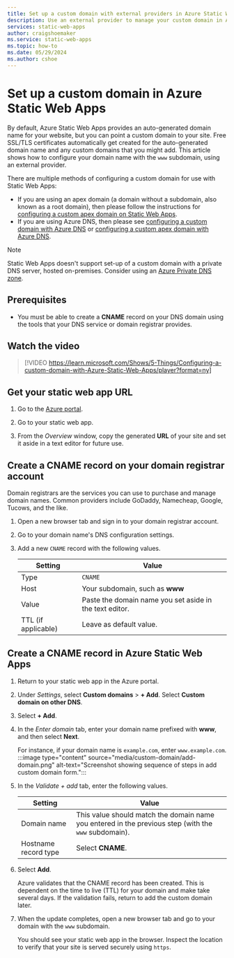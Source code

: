 ```yaml
---
title: Set up a custom domain with external providers in Azure Static Web Apps
description: Use an external provider to manage your custom domain in Azure Static Web Apps.
services: static-web-apps
author: craigshoemaker
ms.service: static-web-apps
ms.topic: how-to
ms.date: 05/29/2024
ms.author: cshoe
---
```


# Set up a custom domain in Azure Static Web Apps

By default, Azure Static Web Apps provides an auto-generated domain name for your website, but you can point a custom domain to your site. Free SSL/TLS certificates automatically get created for the auto-generated domain name and any custom domains that you might add. This article shows how to configure your domain name with the `www` subdomain, using an external provider.

There are multiple methods of configuring a custom domain for use with Static Web Apps:

- If you are using an apex domain (a domain without a subdomain, also known as a root domain), then please follow the instructions for [configuring a custom apex domain on Static Web Apps](apex-domain-external.md).
- If you are using Azure DNS, then please see [configuring a custom domain with Azure DNS](custom-domain-azure-dns.md) or [configuring a custom apex domain with Azure DNS](apex-domain-azure-dns.md).

> [!NOTE]
> Static Web Apps doesn't support set-up of a custom domain with a private DNS server, hosted on-premises. Consider using an [Azure Private DNS zone](../dns/private-dns-privatednszone.md).

## Prerequisites

- You must be able to create a **CNAME** record on your DNS domain using the tools that your DNS service or domain registrar provides.

## Watch the video

> [!VIDEO https://learn.microsoft.com/Shows/5-Things/Configuring-a-custom-domain-with-Azure-Static-Web-Apps/player?format=ny]

## Get your static web app URL

1. Go to the [Azure portal](https://portal.azure.com).

1. Go to your static web app.

1. From the *Overview* window, copy the generated **URL** of your site and set it aside in a text editor for future use.

## Create a CNAME record on your domain registrar account

Domain registrars are the services you can use to purchase and manage domain names. Common providers include GoDaddy, Namecheap, Google, Tucows, and the like.

1. Open a new browser tab and sign in to your domain registrar account.

1. Go to your domain name's DNS configuration settings.

1. Add a new `CNAME` record with the following values.

    | Setting | Value |
    |--|--|
    | Type | `CNAME` |
    | Host | Your subdomain, such as **www** |
    | Value | Paste the domain name you set aside in the text editor. |
    | TTL (if applicable) | Leave as default value. |

## Create a CNAME record in Azure Static Web Apps

1. Return to your static web app in the Azure portal.

1. Under *Settings*, select **Custom domains** > **+ Add**. Select **Custom domain on other DNS**.

1. Select **+ Add**.

1. In the *Enter domain* tab, enter your domain name prefixed with **www**, and then select **Next**.

    For instance, if your domain name is `example.com`, enter `www.example.com`.
    :::image type="content" source="media/custom-domain/add-domain.png" alt-text="Screenshot showing sequence of steps in add custom domain form.":::

1. In the *Validate + add* tab, enter the following values.

    | Setting | Value |
    |---|---|
    | Domain name | This value should match the domain name you entered in the previous step (with the `www` subdomain). |
    | Hostname record type | Select **CNAME**. |

1. Select **Add**.

   Azure validates that the CNAME record has been created.  This is dependent on the time to live (TTL) for your domain and make take several days.  If 
   the validation fails, return to add the custom domain later.

1. When the update completes, open a new browser tab and go to your domain with the `www` subdomain.

    You should see your static web app in the browser. Inspect the location to verify that your site is served securely using `https`.
